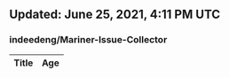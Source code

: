 ## Updated: June 25, 2021, 4:11 PM UTC


### indeedeng/Mariner-Issue-Collector
|**Title**|**Age**|
|:----|:----|
